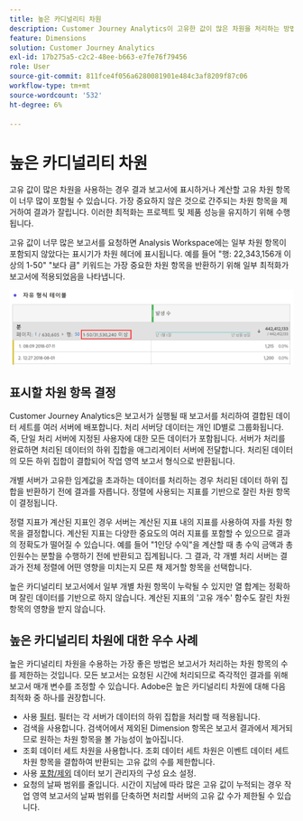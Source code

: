```yaml
---
title: 높은 카디널리티 차원
description: Customer Journey Analytics이 고유한 값이 많은 차원을 처리하는 방법을 설명합니다
feature: Dimensions
solution: Customer Journey Analytics
exl-id: 17b275a5-c2c2-48ee-b663-e7fe76f79456
role: User
source-git-commit: 811fce4f056a6280081901e484c3af8209f87c06
workflow-type: tm+mt
source-wordcount: '532'
ht-degree: 6%

---
```


# 높은 카디널리티 차원

고유 값이 많은 차원을 사용하는 경우 결과 보고서에 표시하거나 계산할 고유 차원 항목이 너무 많이 포함될 수 있습니다. 가장 중요하지 않은 것으로 간주되는 차원 항목을 제거하여 결과가 잘립니다. 이러한 최적화는 프로젝트 및 제품 성능을 유지하기 위해 수행됩니다.

고유 값이 너무 많은 보고서를 요청하면 Analysis Workspace에는 일부 차원 항목이 포함되지 않았다는 표시기가 차원 헤더에 표시됩니다. 예를 들어 &quot;행: 22,343,156개 이상의 1-50&quot; &quot;보다 큼&quot; 키워드는 가장 중요한 차원 항목을 반환하기 위해 일부 최적화가 보고서에 적용되었음을 나타냅니다.

![22,343,156개 이상 중 1~50개를 표시하는 &quot;이상&quot; 키워드를 표시하는 Workspace의 자유 형식 테이블](assets/high-cardinality.png)

## 표시할 차원 항목 결정

Customer Journey Analytics은 보고서가 실행될 때 보고서를 처리하여 결합된 데이터 세트를 여러 서버에 배포합니다. 처리 서버당 데이터는 개인 ID별로 그룹화됩니다. 즉, 단일 처리 서버에 지정된 사용자에 대한 모든 데이터가 포함됩니다. 서버가 처리를 완료하면 처리된 데이터의 하위 집합을 애그리게이터 서버에 전달합니다. 처리된 데이터의 모든 하위 집합이 결합되어 작업 영역 보고서 형식으로 반환됩니다.

개별 서버가 고유한 임계값을 초과하는 데이터를 처리하는 경우 처리된 데이터 하위 집합을 반환하기 전에 결과를 자릅니다. 정렬에 사용되는 지표를 기반으로 잘린 차원 항목이 결정됩니다.

정렬 지표가 계산된 지표인 경우 서버는 계산된 지표 내의 지표를 사용하여 자를 차원 항목을 결정합니다. 계산된 지표는 다양한 중요도의 여러 지표를 포함할 수 있으므로 결과의 정확도가 떨어질 수 있습니다. 예를 들어 &quot;1인당 수익&quot;을 계산할 때 총 수익 금액과 총 인원수는 분할을 수행하기 전에 반환되고 집계됩니다. 그 결과, 각 개별 처리 서버는 결과가 전체 정렬에 어떤 영향을 미치는지 모른 채 제거할 항목을 선택합니다.

높은 카디널리티 보고서에서 일부 개별 차원 항목이 누락될 수 있지만 열 합계는 정확하며 잘린 데이터를 기반으로 하지 않습니다. 계산된 지표의 &#39;고유 개수&#39; 함수도 잘린 차원 항목의 영향을 받지 않습니다.

## 높은 카디널리티 차원에 대한 우수 사례

높은 카디널리티 차원을 수용하는 가장 좋은 방법은 보고서가 처리하는 차원 항목의 수를 제한하는 것입니다. 모든 보고서는 요청된 시간에 처리되므로 즉각적인 결과를 위해 보고서 매개 변수를 조정할 수 있습니다. Adobe은 높은 카디널리티 차원에 대해 다음 최적화 중 하나를 권장합니다.

* 사용 [필터](/help/components/filters/create-filters.md). 필터는 각 서버가 데이터의 하위 집합을 처리할 때 적용됩니다.
* 검색을 사용합니다. 검색어에서 제외된 Dimension 항목은 보고서 결과에서 제거되므로 원하는 차원 항목을 볼 가능성이 높아집니다.
* 조회 데이터 세트 차원을 사용합니다. 조회 데이터 세트 차원은 이벤트 데이터 세트 차원 항목을 결합하여 반환되는 고유 값의 수를 제한합니다.
* 사용 [포함/제외](/help/data-views/component-settings/include-exclude-values.md) 데이터 보기 관리자의 구성 요소 설정.
* 요청의 날짜 범위를 줄입니다. 시간이 지남에 따라 많은 고유 값이 누적되는 경우 작업 영역 보고서의 날짜 범위를 단축하면 처리할 서버의 고유 값 수가 제한될 수 있습니다.

